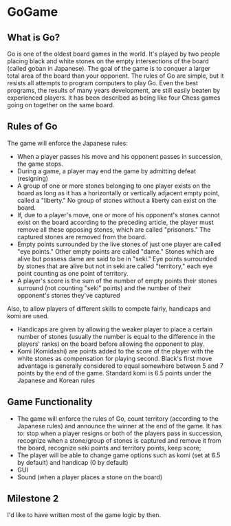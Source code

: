 GoGame
======
## What is Go?

Go is one of the oldest board games in the world. It's played by two people placing black and white stones on the empty intersections of the board (called goban in Japanese). The goal of the game is to conquer a larger total area of the board than your opponent. The rules of Go are simple, but it resists all attempts to program computers to play Go. Even the best programs, the results of many years development, are still easily beaten by experienced players. It has been described as being like four Chess games going on together on the same board.

## Rules of Go

The game will enforce the Japanese rules:
* When a player passes his move and his opponent passes in succession, the game stops.
* During a game, a player may end the game by admitting defeat (resigning)
* A group of one or more stones belonging to one player exists on the board as long as it has a horizontally or vertically adjacent empty point, called a "liberty." No group of stones without a liberty can exist on the board.
* If, due to a player's move, one or more of his opponent's stones cannot exist on the board according to the preceding article, the player must remove all these opposing stones, which are called "prisoners." The captured stones are removed from the board.
* Empty points surrounded by the live stones of just one player are called "eye points." Other empty points are called "dame." Stones which are alive but possess dame are said to be in "seki." Eye points surrounded by stones that are alive but not in seki are called "territory," each eye point counting as one point of territory.
* A player's score is the sum of the number of empty points their stones surround (not counting "seki" points) and the number of their opponent's stones they've captured

Also, to allow players of different skills to compete fairly, handicaps and komi are used.

* Handicaps are given by allowing the weaker player to place a certain number of stones (usually the number is equal to the difference in the players' ranks) on the board before allowing the opponent to play. 
* Komi (Komidashi) are points added to the score of the player with the white stones as compensation for playing second. Black's first move advantage is generally considered to equal somewhere between 5 and 7 points by the end of the game. Standard komi is 6.5 points under the Japanese and Korean rules

## Game Functionality

* The game will enforce the rules of Go, count territory (according to the Japanese rules) and announce the winner at the end of the game. It has to: stop when a player resigns or both of the players pass in succession, recognize when a stone/group of stones is captured and remove it from the board, recognize seki points and territory points, keep score;
* The player will be able to change game options such as komi (set at 6.5 by default) and handicap (0 by default)
* GUI
* Sound (when a player places a stone on the board)

## Milestone 2

I'd like to have written most of the game logic by then.
